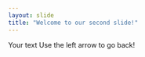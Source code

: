 ```yaml
---
layout: slide
title: "Welcome to our second slide!"
---
```

Your text
Use the left arrow to go back!









